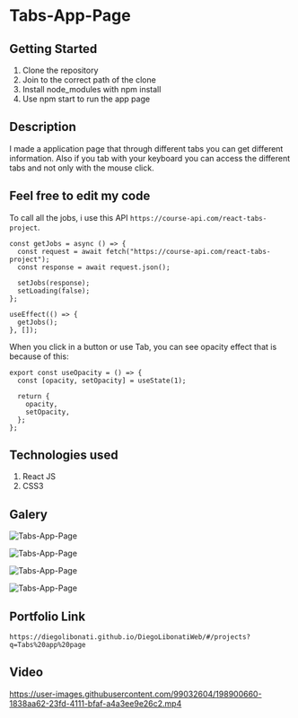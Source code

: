 # Tabs-App-Page

## Getting Started

1. Clone the repository
2. Join to the correct path of the clone
3. Install node_modules with npm install
4. Use npm start to run the app page

## Description

I made a application page that through different tabs you can get different information. Also if you tab with your keyboard you can access the different tabs and not only with the mouse click.

## Feel free to edit my code

To call all the jobs, i use this API `https://course-api.com/react-tabs-project`.

```
const getJobs = async () => {
  const request = await fetch("https://course-api.com/react-tabs-project");
  const response = await request.json();

  setJobs(response);
  setLoading(false);
};

useEffect(() => {
  getJobs();
}, []);
```

When you click in a button or use Tab, you can see opacity effect that is because of this:

```
export const useOpacity = () => {
  const [opacity, setOpacity] = useState(1);

  return {
    opacity,
    setOpacity,
  };
};
```

## Technologies used

1. React JS
2. CSS3

## Galery

![Tabs-App-Page](https://raw.githubusercontent.com/DiegoLibonati/DiegoLibonatiWeb/main/data/projects/React/Imagenes/tabsreact-0.jpg)

![Tabs-App-Page](https://raw.githubusercontent.com/DiegoLibonati/DiegoLibonatiWeb/main/data/projects/React/Imagenes/tabsreact-1.jpg)

![Tabs-App-Page](https://raw.githubusercontent.com/DiegoLibonati/DiegoLibonatiWeb/main/data/projects/React/Imagenes/tabsreact-2.jpg)

![Tabs-App-Page](https://raw.githubusercontent.com/DiegoLibonati/DiegoLibonatiWeb/main/data/projects/React/Imagenes/tabsreact-3.jpg)

## Portfolio Link

`https://diegolibonati.github.io/DiegoLibonatiWeb/#/projects?q=Tabs%20app%20page`

## Video


https://user-images.githubusercontent.com/99032604/198900660-1838aa62-23fd-4111-bfaf-a4a3ee9e26c2.mp4

